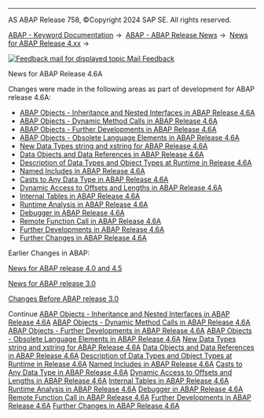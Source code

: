   

* * *

AS ABAP Release 758, ©Copyright 2024 SAP SE. All rights reserved.

[ABAP - Keyword Documentation](https://help.sap.com/doc/abapdocu_758_index_htm/7.58/en-US/abenabap.htm) →  [ABAP - ABAP Release News](https://help.sap.com/doc/abapdocu_758_index_htm/7.58/en-US/abennews.htm) →  [News for ABAP Release 4.xx](https://help.sap.com/doc/abapdocu_758_index_htm/7.58/en-US/abennews-4.htm) → 

 [![](Mail.gif?object=Mail.gif "Feedback mail for displayed topic") Mail Feedback](mailto:f1_help@sap.com?subject=Feedback%20on%20ABAP%20Documentation&body=Document:%20News%20for%20ABAP%20Release%204.6A%2C%20ABENNEWS-46A%2C%20758%0D%0A%0D%0AError:%0D%0A%0D%0A%0D%0A%0D%0ASuggestion%20for%20improvement:)

News for ABAP Release 4.6A

Changes were made in the following areas as part of development for ABAP release 4.6A:

-   [ABAP Objects - Inheritance and Nested Interfaces in ABAP Release 4.6A](https://help.sap.com/doc/abapdocu_758_index_htm/7.58/en-US/abennews-46-objects-vererbung.htm)
-   [ABAP Objects - Dynamic Method Calls in ABAP Release 4.6A](https://help.sap.com/doc/abapdocu_758_index_htm/7.58/en-US/abennews-46-objects-dynamic.htm)
-   [ABAP Objects - Further Developments in ABAP Release 4.6A](https://help.sap.com/doc/abapdocu_758_index_htm/7.58/en-US/abennews-46-objects-entwicklungen.htm)
-   [ABAP Objects - Obsolete Language Elements in ABAP Release 4.6A](https://help.sap.com/doc/abapdocu_758_index_htm/7.58/en-US/abennews-46-objects-obsolete.htm)
-   [New Data Types string and xstring for ABAP Release 4.6A](https://help.sap.com/doc/abapdocu_758_index_htm/7.58/en-US/abennews-46-strings.htm)
-   [Data Objects and Data References in ABAP Release 4.6A](https://help.sap.com/doc/abapdocu_758_index_htm/7.58/en-US/abennews-46-data-references.htm)
-   [Description of Data Types and Object Types at Runtime in Release 4.6A](https://help.sap.com/doc/abapdocu_758_index_htm/7.58/en-US/abennews-46-type-identification.htm)
-   [Named Includes in ABAP Release 4.6A](https://help.sap.com/doc/abapdocu_758_index_htm/7.58/en-US/abennews-46-includes.htm)
-   [Casts to Any Data Type in ABAP Release 4.6A](https://help.sap.com/doc/abapdocu_758_index_htm/7.58/en-US/abennews-46-assign-casting.htm)
-   [Dynamic Access to Offsets and Lengths in ABAP Release 4.6A](https://help.sap.com/doc/abapdocu_758_index_htm/7.58/en-US/abennews-46-offset.htm)
-   [Internal Tables in ABAP Release 4.6A](https://help.sap.com/doc/abapdocu_758_index_htm/7.58/en-US/abennews-46-internal-tables.htm)
-   [Runtime Analysis in ABAP Release 4.6A](https://help.sap.com/doc/abapdocu_758_index_htm/7.58/en-US/abennews-46-se30.htm)
-   [Debugger in ABAP Release 4.6A](https://help.sap.com/doc/abapdocu_758_index_htm/7.58/en-US/abennews-46-debugger.htm)
-   [Remote Function Call in ABAP Release 4.6A](https://help.sap.com/doc/abapdocu_758_index_htm/7.58/en-US/abennews-46-rfc.htm)
-   [Further Developments in ABAP Release 4.6A](https://help.sap.com/doc/abapdocu_758_index_htm/7.58/en-US/abennews-46-entwicklungen.htm)
-   [Further Changes in ABAP Release 4.6A](https://help.sap.com/doc/abapdocu_758_index_htm/7.58/en-US/abennews-46-sonstiges.htm)

Earlier Changes in ABAP:

[News for ABAP release 4.0 and 4.5](https://help.sap.com/doc/abapdocu_758_index_htm/7.58/en-US/abennews-40.htm)

[News for ABAP release 3.0](https://help.sap.com/doc/abapdocu_758_index_htm/7.58/en-US/abennews-30.htm)

[Changes Before ABAP release 3.0](https://help.sap.com/doc/abapdocu_758_index_htm/7.58/en-US/abennews-21.htm)

Continue
[ABAP Objects - Inheritance and Nested Interfaces in ABAP Release 4.6A](https://help.sap.com/doc/abapdocu_758_index_htm/7.58/en-US/abennews-46-objects-vererbung.htm)
[ABAP Objects - Dynamic Method Calls in ABAP Release 4.6A](https://help.sap.com/doc/abapdocu_758_index_htm/7.58/en-US/abennews-46-objects-dynamic.htm)
[ABAP Objects - Further Developments in ABAP Release 4.6A](https://help.sap.com/doc/abapdocu_758_index_htm/7.58/en-US/abennews-46-objects-entwicklungen.htm)
[ABAP Objects - Obsolete Language Elements in ABAP Release 4.6A](https://help.sap.com/doc/abapdocu_758_index_htm/7.58/en-US/abennews-46-objects-obsolete.htm)
[New Data Types string and xstring for ABAP Release 4.6A](https://help.sap.com/doc/abapdocu_758_index_htm/7.58/en-US/abennews-46-strings.htm)
[Data Objects and Data References in ABAP Release 4.6A](https://help.sap.com/doc/abapdocu_758_index_htm/7.58/en-US/abennews-46-data-references.htm)
[Description of Data Types and Object Types at Runtime in Release 4.6A](https://help.sap.com/doc/abapdocu_758_index_htm/7.58/en-US/abennews-46-type-identification.htm)
[Named Includes in ABAP Release 4.6A](https://help.sap.com/doc/abapdocu_758_index_htm/7.58/en-US/abennews-46-includes.htm)
[Casts to Any Data Type in ABAP Release 4.6A](https://help.sap.com/doc/abapdocu_758_index_htm/7.58/en-US/abennews-46-assign-casting.htm)
[Dynamic Access to Offsets and Lengths in ABAP Release 4.6A](https://help.sap.com/doc/abapdocu_758_index_htm/7.58/en-US/abennews-46-offset.htm)
[Internal Tables in ABAP Release 4.6A](https://help.sap.com/doc/abapdocu_758_index_htm/7.58/en-US/abennews-46-internal-tables.htm)
[Runtime Analysis in ABAP Release 4.6A](https://help.sap.com/doc/abapdocu_758_index_htm/7.58/en-US/abennews-46-se30.htm)
[Debugger in ABAP Release 4.6A](https://help.sap.com/doc/abapdocu_758_index_htm/7.58/en-US/abennews-46-debugger.htm)
[Remote Function Call in ABAP Release 4.6A](https://help.sap.com/doc/abapdocu_758_index_htm/7.58/en-US/abennews-46-rfc.htm)
[Further Developments in ABAP Release 4.6A](https://help.sap.com/doc/abapdocu_758_index_htm/7.58/en-US/abennews-46-entwicklungen.htm)
[Further Changes in ABAP Release 4.6A](https://help.sap.com/doc/abapdocu_758_index_htm/7.58/en-US/abennews-46-sonstiges.htm)